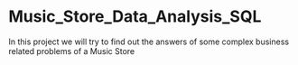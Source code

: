 # Music_Store_Data_Analysis_SQL
In this project we will try to find out the answers of some complex business related problems of a Music Store
